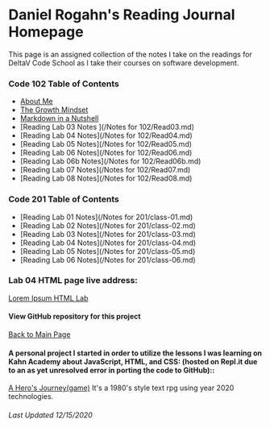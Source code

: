 # Daniel Rogahn's Reading Journal Homepage
This page is an assigned collection of the notes I take on the readings for DeltaV Code School as I take their courses on software development.

### Code 102 Table of Contents
* [About Me](/BioIntro.md)
* [The Growth Mindset](/GrowthMindset.md)
* [Markdown in a Nutshell](/MarkdownPage.md)
* [Reading Lab 03 Notes ](/Notes for 102/Read03.md)
* [Reading Lab 04 Notes](/Notes for 102/Read04.md)
* [Reading Lab 05 Notes](/Notes for 102/Read05.md)
* [Reading Lab 06 Notes](/Notes for 102/Read06.md)
* [Reading Lab 06b Notes](/Notes for 102/Read06b.md)
* [Reading Lab 07 Notes](/Notes for 102/Read07.md)
* [Reading Lab 08 Notes](/Notes for 102/Read08.md)

### Code 201 Table of Contents
* [Reading Lab 01 Notes](/Notes for 201/class-01.md)
* [Reading Lab 02 Notes](/Notes for 201/class-02.md)
* [Reading Lab 03 Notes](/Notes for 201/class-03.md)
* [Reading Lab 04 Notes](/Notes for 201/class-04.md)
* [Reading Lab 05 Notes](/Notes for 201/class-05.md)
* [Reading Lab 06 Notes](/Notes for 201/class-06.md)

### Lab 04 HTML page live address:
[Lorem Ipsum HTML Lab](https://draquix.github.io/HTMLOne/)

#### View GitHub repository for this project
[Back to Main Page](https://github.com/Draquix/reading-notes-javascript-102)

#### A personal project I started in order to utilize the lessons I was learning on Kahn Academy about JavaScript, HTML, and CSS: (hosted on Repl.it due to an as yet unresolved error in porting the code to GitHub)::
[A Hero's Journey(game)](https://darkturquoisedarkmagentagzip.danielrogahn.repl.co/)
It's a 1980's style text rpg using year 2020 technologies.

###### Last Updated 12/15/2020
